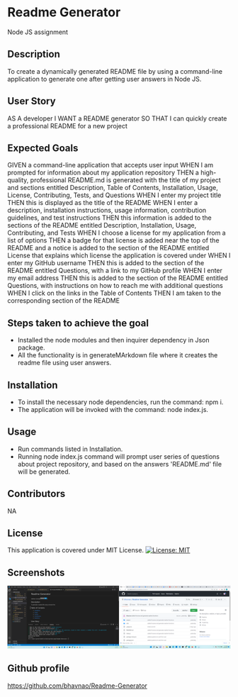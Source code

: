 # Readme Generator
Node JS assignment
## Description
To create a dynamically generated README file by using a command-line application to generate one after getting user answers in Node JS.
## User Story
AS A developer
I WANT a README generator
SO THAT I can quickly create a professional README for a new project
## Expected Goals

GIVEN a command-line application that accepts user input
WHEN I am prompted for information about my application repository
THEN a high-quality, professional README.md is generated with the title of my project and sections entitled Description, Table of Contents, Installation, Usage, License, Contributing, Tests, and Questions
WHEN I enter my project title
THEN this is displayed as the title of the README
WHEN I enter a description, installation instructions, usage information, contribution guidelines, and test instructions
THEN this information is added to the sections of the README entitled Description, Installation, Usage, Contributing, and Tests
WHEN I choose a license for my application from a list of options
THEN a badge for that license is added near the top of the README and a notice is added to the section of the README entitled License that explains which license the application is covered under
WHEN I enter my GitHub username
THEN this is added to the section of the README entitled Questions, with a link to my GitHub profile
WHEN I enter my email address
THEN this is added to the section of the README entitled Questions, with instructions on how to reach me with additional questions
WHEN I click on the links in the Table of Contents
THEN I am taken to the corresponding section of the README
## Steps taken to achieve the goal

* Installed the node modules and then inquirer dependency in Json package.
* All the functionality is in generateMArkdown file where it creates the readme file using user answers.

## Installation
* To install the necessary node dependencies, run the command:  npm i.
* The application will be invoked with the command: node index.js.

## Usage
* Run commands listed in Installation.
* Running node index.js command will prompt user series of questions about project repository, and based on the answers 'README.md' file will be generated.


## Contributors
 NA

 ## License
  This application is covered under MIT License.
  [![License: MIT](https://img.shields.io/badge/License-MIT-blue.svg)](https://opensource.org/licenses/MIT)


## Screenshots
![Readme Geerator](./images/Screenshot-1.png)


## Github profile
https://github.com/bhavnao/Readme-Generator







